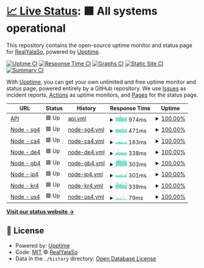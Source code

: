 # [📈 Live Status](https://status.yalaso.top): <!--live status--> **🟩 All systems operational**

This repository contains the open-source uptime monitor and status page for [RealYalaSo](https://status.yalaso.top), powered by [Upptime](https://github.com/upptime/upptime).

[![Uptime CI](https://github.com/RealYalaSo/status/workflows/Uptime%20CI/badge.svg)](https://github.com/RealYalaSo/status/actions?query=workflow%3A%22Uptime+CI%22)
[![Response Time CI](https://github.com/RealYalaSo/status/workflows/Response%20Time%20CI/badge.svg)](https://github.com/RealYalaSo/status/actions?query=workflow%3A%22Response+Time+CI%22)
[![Graphs CI](https://github.com/RealYalaSo/status/workflows/Graphs%20CI/badge.svg)](https://github.com/RealYalaSo/status/actions?query=workflow%3A%22Graphs+CI%22)
[![Static Site CI](https://github.com/RealYalaSo/status/workflows/Static%20Site%20CI/badge.svg)](https://github.com/RealYalaSo/status/actions?query=workflow%3A%22Static+Site+CI%22)
[![Summary CI](https://github.com/RealYalaSo/status/workflows/Summary%20CI/badge.svg)](https://github.com/RealYalaSo/status/actions?query=workflow%3A%22Summary+CI%22)

With [Upptime](https://upptime.js.org), you can get your own unlimited and free uptime monitor and status page, powered entirely by a GitHub repository. We use [Issues](https://github.com/RealYalaSo/status/issues) as incident reports, [Actions](https://github.com/RealYalaSo/status/actions) as uptime monitors, and [Pages](https://status.yalaso.top) for the status page.

<!--start: status pages-->
<!-- This summary is generated by Upptime (https://github.com/upptime/upptime) -->
<!-- Do not edit this manually, your changes will be overwritten -->
<!-- prettier-ignore -->
| URL | Status | History | Response Time | Uptime |
| --- | ------ | ------- | ------------- | ------ |
| <img alt="" src="https://favicons.githubusercontent.com/api.yalaso.top" height="13"> [API](https://api.yalaso.top/api/v1/ping) | 🟩 Up | [api.yml](https://github.com/superrr-vpn/status/commits/HEAD/history/api.yml) | <details><summary><img alt="Response time graph" src="./graphs/api/response-time-week.png" height="20"> 974ms</summary><br><a href="https://status.yalaso.top/history/api"><img alt="Response time 985" src="https://img.shields.io/endpoint?url=https%3A%2F%2Fraw.githubusercontent.com%2Fsuperrr-vpn%2Fstatus%2FHEAD%2Fapi%2Fapi%2Fresponse-time.json"></a><br><a href="https://status.yalaso.top/history/api"><img alt="24-hour response time 977" src="https://img.shields.io/endpoint?url=https%3A%2F%2Fraw.githubusercontent.com%2Fsuperrr-vpn%2Fstatus%2FHEAD%2Fapi%2Fapi%2Fresponse-time-day.json"></a><br><a href="https://status.yalaso.top/history/api"><img alt="7-day response time 974" src="https://img.shields.io/endpoint?url=https%3A%2F%2Fraw.githubusercontent.com%2Fsuperrr-vpn%2Fstatus%2FHEAD%2Fapi%2Fapi%2Fresponse-time-week.json"></a><br><a href="https://status.yalaso.top/history/api"><img alt="30-day response time 985" src="https://img.shields.io/endpoint?url=https%3A%2F%2Fraw.githubusercontent.com%2Fsuperrr-vpn%2Fstatus%2FHEAD%2Fapi%2Fapi%2Fresponse-time-month.json"></a><br><a href="https://status.yalaso.top/history/api"><img alt="1-year response time 985" src="https://img.shields.io/endpoint?url=https%3A%2F%2Fraw.githubusercontent.com%2Fsuperrr-vpn%2Fstatus%2FHEAD%2Fapi%2Fapi%2Fresponse-time-year.json"></a></details> | <details><summary><a href="https://status.yalaso.top/history/api">100.00%</a></summary><a href="https://status.yalaso.top/history/api"><img alt="All-time uptime 100.00%" src="https://img.shields.io/endpoint?url=https%3A%2F%2Fraw.githubusercontent.com%2Fsuperrr-vpn%2Fstatus%2FHEAD%2Fapi%2Fapi%2Fuptime.json"></a><br><a href="https://status.yalaso.top/history/api"><img alt="24-hour uptime 100.00%" src="https://img.shields.io/endpoint?url=https%3A%2F%2Fraw.githubusercontent.com%2Fsuperrr-vpn%2Fstatus%2FHEAD%2Fapi%2Fapi%2Fuptime-day.json"></a><br><a href="https://status.yalaso.top/history/api"><img alt="7-day uptime 100.00%" src="https://img.shields.io/endpoint?url=https%3A%2F%2Fraw.githubusercontent.com%2Fsuperrr-vpn%2Fstatus%2FHEAD%2Fapi%2Fapi%2Fuptime-week.json"></a><br><a href="https://status.yalaso.top/history/api"><img alt="30-day uptime 100.00%" src="https://img.shields.io/endpoint?url=https%3A%2F%2Fraw.githubusercontent.com%2Fsuperrr-vpn%2Fstatus%2FHEAD%2Fapi%2Fapi%2Fuptime-month.json"></a><br><a href="https://status.yalaso.top/history/api"><img alt="1-year uptime 100.00%" src="https://img.shields.io/endpoint?url=https%3A%2F%2Fraw.githubusercontent.com%2Fsuperrr-vpn%2Fstatus%2FHEAD%2Fapi%2Fapi%2Fuptime-year.json"></a></details>
| <img alt="" src="https://favicons.githubusercontent.com/sg4.yalaso.top" height="13"> [Node - sg4](http://sg4.yalaso.top/api/v1/ping) | 🟩 Up | [node-sg4.yml](https://github.com/superrr-vpn/status/commits/HEAD/history/node-sg4.yml) | <details><summary><img alt="Response time graph" src="./graphs/node-sg4/response-time-week.png" height="20"> 471ms</summary><br><a href="https://status.yalaso.top/history/node-sg4"><img alt="Response time 466" src="https://img.shields.io/endpoint?url=https%3A%2F%2Fraw.githubusercontent.com%2Fsuperrr-vpn%2Fstatus%2FHEAD%2Fapi%2Fnode-sg4%2Fresponse-time.json"></a><br><a href="https://status.yalaso.top/history/node-sg4"><img alt="24-hour response time 445" src="https://img.shields.io/endpoint?url=https%3A%2F%2Fraw.githubusercontent.com%2Fsuperrr-vpn%2Fstatus%2FHEAD%2Fapi%2Fnode-sg4%2Fresponse-time-day.json"></a><br><a href="https://status.yalaso.top/history/node-sg4"><img alt="7-day response time 471" src="https://img.shields.io/endpoint?url=https%3A%2F%2Fraw.githubusercontent.com%2Fsuperrr-vpn%2Fstatus%2FHEAD%2Fapi%2Fnode-sg4%2Fresponse-time-week.json"></a><br><a href="https://status.yalaso.top/history/node-sg4"><img alt="30-day response time 466" src="https://img.shields.io/endpoint?url=https%3A%2F%2Fraw.githubusercontent.com%2Fsuperrr-vpn%2Fstatus%2FHEAD%2Fapi%2Fnode-sg4%2Fresponse-time-month.json"></a><br><a href="https://status.yalaso.top/history/node-sg4"><img alt="1-year response time 466" src="https://img.shields.io/endpoint?url=https%3A%2F%2Fraw.githubusercontent.com%2Fsuperrr-vpn%2Fstatus%2FHEAD%2Fapi%2Fnode-sg4%2Fresponse-time-year.json"></a></details> | <details><summary><a href="https://status.yalaso.top/history/node-sg4">100.00%</a></summary><a href="https://status.yalaso.top/history/node-sg4"><img alt="All-time uptime 100.00%" src="https://img.shields.io/endpoint?url=https%3A%2F%2Fraw.githubusercontent.com%2Fsuperrr-vpn%2Fstatus%2FHEAD%2Fapi%2Fnode-sg4%2Fuptime.json"></a><br><a href="https://status.yalaso.top/history/node-sg4"><img alt="24-hour uptime 100.00%" src="https://img.shields.io/endpoint?url=https%3A%2F%2Fraw.githubusercontent.com%2Fsuperrr-vpn%2Fstatus%2FHEAD%2Fapi%2Fnode-sg4%2Fuptime-day.json"></a><br><a href="https://status.yalaso.top/history/node-sg4"><img alt="7-day uptime 100.00%" src="https://img.shields.io/endpoint?url=https%3A%2F%2Fraw.githubusercontent.com%2Fsuperrr-vpn%2Fstatus%2FHEAD%2Fapi%2Fnode-sg4%2Fuptime-week.json"></a><br><a href="https://status.yalaso.top/history/node-sg4"><img alt="30-day uptime 100.00%" src="https://img.shields.io/endpoint?url=https%3A%2F%2Fraw.githubusercontent.com%2Fsuperrr-vpn%2Fstatus%2FHEAD%2Fapi%2Fnode-sg4%2Fuptime-month.json"></a><br><a href="https://status.yalaso.top/history/node-sg4"><img alt="1-year uptime 100.00%" src="https://img.shields.io/endpoint?url=https%3A%2F%2Fraw.githubusercontent.com%2Fsuperrr-vpn%2Fstatus%2FHEAD%2Fapi%2Fnode-sg4%2Fuptime-year.json"></a></details>
| <img alt="" src="https://favicons.githubusercontent.com/ca4.yalaso.top" height="13"> [Node - ca4](http://ca4.yalaso.top/api/v1/ping) | 🟩 Up | [node-ca4.yml](https://github.com/superrr-vpn/status/commits/HEAD/history/node-ca4.yml) | <details><summary><img alt="Response time graph" src="./graphs/node-ca4/response-time-week.png" height="20"> 183ms</summary><br><a href="https://status.yalaso.top/history/node-ca4"><img alt="Response time 183" src="https://img.shields.io/endpoint?url=https%3A%2F%2Fraw.githubusercontent.com%2Fsuperrr-vpn%2Fstatus%2FHEAD%2Fapi%2Fnode-ca4%2Fresponse-time.json"></a><br><a href="https://status.yalaso.top/history/node-ca4"><img alt="24-hour response time 176" src="https://img.shields.io/endpoint?url=https%3A%2F%2Fraw.githubusercontent.com%2Fsuperrr-vpn%2Fstatus%2FHEAD%2Fapi%2Fnode-ca4%2Fresponse-time-day.json"></a><br><a href="https://status.yalaso.top/history/node-ca4"><img alt="7-day response time 183" src="https://img.shields.io/endpoint?url=https%3A%2F%2Fraw.githubusercontent.com%2Fsuperrr-vpn%2Fstatus%2FHEAD%2Fapi%2Fnode-ca4%2Fresponse-time-week.json"></a><br><a href="https://status.yalaso.top/history/node-ca4"><img alt="30-day response time 183" src="https://img.shields.io/endpoint?url=https%3A%2F%2Fraw.githubusercontent.com%2Fsuperrr-vpn%2Fstatus%2FHEAD%2Fapi%2Fnode-ca4%2Fresponse-time-month.json"></a><br><a href="https://status.yalaso.top/history/node-ca4"><img alt="1-year response time 183" src="https://img.shields.io/endpoint?url=https%3A%2F%2Fraw.githubusercontent.com%2Fsuperrr-vpn%2Fstatus%2FHEAD%2Fapi%2Fnode-ca4%2Fresponse-time-year.json"></a></details> | <details><summary><a href="https://status.yalaso.top/history/node-ca4">100.00%</a></summary><a href="https://status.yalaso.top/history/node-ca4"><img alt="All-time uptime 100.00%" src="https://img.shields.io/endpoint?url=https%3A%2F%2Fraw.githubusercontent.com%2Fsuperrr-vpn%2Fstatus%2FHEAD%2Fapi%2Fnode-ca4%2Fuptime.json"></a><br><a href="https://status.yalaso.top/history/node-ca4"><img alt="24-hour uptime 100.00%" src="https://img.shields.io/endpoint?url=https%3A%2F%2Fraw.githubusercontent.com%2Fsuperrr-vpn%2Fstatus%2FHEAD%2Fapi%2Fnode-ca4%2Fuptime-day.json"></a><br><a href="https://status.yalaso.top/history/node-ca4"><img alt="7-day uptime 100.00%" src="https://img.shields.io/endpoint?url=https%3A%2F%2Fraw.githubusercontent.com%2Fsuperrr-vpn%2Fstatus%2FHEAD%2Fapi%2Fnode-ca4%2Fuptime-week.json"></a><br><a href="https://status.yalaso.top/history/node-ca4"><img alt="30-day uptime 100.00%" src="https://img.shields.io/endpoint?url=https%3A%2F%2Fraw.githubusercontent.com%2Fsuperrr-vpn%2Fstatus%2FHEAD%2Fapi%2Fnode-ca4%2Fuptime-month.json"></a><br><a href="https://status.yalaso.top/history/node-ca4"><img alt="1-year uptime 100.00%" src="https://img.shields.io/endpoint?url=https%3A%2F%2Fraw.githubusercontent.com%2Fsuperrr-vpn%2Fstatus%2FHEAD%2Fapi%2Fnode-ca4%2Fuptime-year.json"></a></details>
| <img alt="" src="https://favicons.githubusercontent.com/de4.yalaso.top" height="13"> [Node - de4](http://de4.yalaso.top/api/v1/ping) | 🟩 Up | [node-de4.yml](https://github.com/superrr-vpn/status/commits/HEAD/history/node-de4.yml) | <details><summary><img alt="Response time graph" src="./graphs/node-de4/response-time-week.png" height="20"> 338ms</summary><br><a href="https://status.yalaso.top/history/node-de4"><img alt="Response time 334" src="https://img.shields.io/endpoint?url=https%3A%2F%2Fraw.githubusercontent.com%2Fsuperrr-vpn%2Fstatus%2FHEAD%2Fapi%2Fnode-de4%2Fresponse-time.json"></a><br><a href="https://status.yalaso.top/history/node-de4"><img alt="24-hour response time 323" src="https://img.shields.io/endpoint?url=https%3A%2F%2Fraw.githubusercontent.com%2Fsuperrr-vpn%2Fstatus%2FHEAD%2Fapi%2Fnode-de4%2Fresponse-time-day.json"></a><br><a href="https://status.yalaso.top/history/node-de4"><img alt="7-day response time 338" src="https://img.shields.io/endpoint?url=https%3A%2F%2Fraw.githubusercontent.com%2Fsuperrr-vpn%2Fstatus%2FHEAD%2Fapi%2Fnode-de4%2Fresponse-time-week.json"></a><br><a href="https://status.yalaso.top/history/node-de4"><img alt="30-day response time 334" src="https://img.shields.io/endpoint?url=https%3A%2F%2Fraw.githubusercontent.com%2Fsuperrr-vpn%2Fstatus%2FHEAD%2Fapi%2Fnode-de4%2Fresponse-time-month.json"></a><br><a href="https://status.yalaso.top/history/node-de4"><img alt="1-year response time 334" src="https://img.shields.io/endpoint?url=https%3A%2F%2Fraw.githubusercontent.com%2Fsuperrr-vpn%2Fstatus%2FHEAD%2Fapi%2Fnode-de4%2Fresponse-time-year.json"></a></details> | <details><summary><a href="https://status.yalaso.top/history/node-de4">100.00%</a></summary><a href="https://status.yalaso.top/history/node-de4"><img alt="All-time uptime 100.00%" src="https://img.shields.io/endpoint?url=https%3A%2F%2Fraw.githubusercontent.com%2Fsuperrr-vpn%2Fstatus%2FHEAD%2Fapi%2Fnode-de4%2Fuptime.json"></a><br><a href="https://status.yalaso.top/history/node-de4"><img alt="24-hour uptime 100.00%" src="https://img.shields.io/endpoint?url=https%3A%2F%2Fraw.githubusercontent.com%2Fsuperrr-vpn%2Fstatus%2FHEAD%2Fapi%2Fnode-de4%2Fuptime-day.json"></a><br><a href="https://status.yalaso.top/history/node-de4"><img alt="7-day uptime 100.00%" src="https://img.shields.io/endpoint?url=https%3A%2F%2Fraw.githubusercontent.com%2Fsuperrr-vpn%2Fstatus%2FHEAD%2Fapi%2Fnode-de4%2Fuptime-week.json"></a><br><a href="https://status.yalaso.top/history/node-de4"><img alt="30-day uptime 100.00%" src="https://img.shields.io/endpoint?url=https%3A%2F%2Fraw.githubusercontent.com%2Fsuperrr-vpn%2Fstatus%2FHEAD%2Fapi%2Fnode-de4%2Fuptime-month.json"></a><br><a href="https://status.yalaso.top/history/node-de4"><img alt="1-year uptime 100.00%" src="https://img.shields.io/endpoint?url=https%3A%2F%2Fraw.githubusercontent.com%2Fsuperrr-vpn%2Fstatus%2FHEAD%2Fapi%2Fnode-de4%2Fuptime-year.json"></a></details>
| <img alt="" src="https://favicons.githubusercontent.com/gb4.yalaso.top" height="13"> [Node - gb4](http://gb4.yalaso.top/api/v1/ping) | 🟩 Up | [node-gb4.yml](https://github.com/superrr-vpn/status/commits/HEAD/history/node-gb4.yml) | <details><summary><img alt="Response time graph" src="./graphs/node-gb4/response-time-week.png" height="20"> 303ms</summary><br><a href="https://status.yalaso.top/history/node-gb4"><img alt="Response time 302" src="https://img.shields.io/endpoint?url=https%3A%2F%2Fraw.githubusercontent.com%2Fsuperrr-vpn%2Fstatus%2FHEAD%2Fapi%2Fnode-gb4%2Fresponse-time.json"></a><br><a href="https://status.yalaso.top/history/node-gb4"><img alt="24-hour response time 293" src="https://img.shields.io/endpoint?url=https%3A%2F%2Fraw.githubusercontent.com%2Fsuperrr-vpn%2Fstatus%2FHEAD%2Fapi%2Fnode-gb4%2Fresponse-time-day.json"></a><br><a href="https://status.yalaso.top/history/node-gb4"><img alt="7-day response time 303" src="https://img.shields.io/endpoint?url=https%3A%2F%2Fraw.githubusercontent.com%2Fsuperrr-vpn%2Fstatus%2FHEAD%2Fapi%2Fnode-gb4%2Fresponse-time-week.json"></a><br><a href="https://status.yalaso.top/history/node-gb4"><img alt="30-day response time 302" src="https://img.shields.io/endpoint?url=https%3A%2F%2Fraw.githubusercontent.com%2Fsuperrr-vpn%2Fstatus%2FHEAD%2Fapi%2Fnode-gb4%2Fresponse-time-month.json"></a><br><a href="https://status.yalaso.top/history/node-gb4"><img alt="1-year response time 302" src="https://img.shields.io/endpoint?url=https%3A%2F%2Fraw.githubusercontent.com%2Fsuperrr-vpn%2Fstatus%2FHEAD%2Fapi%2Fnode-gb4%2Fresponse-time-year.json"></a></details> | <details><summary><a href="https://status.yalaso.top/history/node-gb4">100.00%</a></summary><a href="https://status.yalaso.top/history/node-gb4"><img alt="All-time uptime 100.00%" src="https://img.shields.io/endpoint?url=https%3A%2F%2Fraw.githubusercontent.com%2Fsuperrr-vpn%2Fstatus%2FHEAD%2Fapi%2Fnode-gb4%2Fuptime.json"></a><br><a href="https://status.yalaso.top/history/node-gb4"><img alt="24-hour uptime 100.00%" src="https://img.shields.io/endpoint?url=https%3A%2F%2Fraw.githubusercontent.com%2Fsuperrr-vpn%2Fstatus%2FHEAD%2Fapi%2Fnode-gb4%2Fuptime-day.json"></a><br><a href="https://status.yalaso.top/history/node-gb4"><img alt="7-day uptime 100.00%" src="https://img.shields.io/endpoint?url=https%3A%2F%2Fraw.githubusercontent.com%2Fsuperrr-vpn%2Fstatus%2FHEAD%2Fapi%2Fnode-gb4%2Fuptime-week.json"></a><br><a href="https://status.yalaso.top/history/node-gb4"><img alt="30-day uptime 100.00%" src="https://img.shields.io/endpoint?url=https%3A%2F%2Fraw.githubusercontent.com%2Fsuperrr-vpn%2Fstatus%2FHEAD%2Fapi%2Fnode-gb4%2Fuptime-month.json"></a><br><a href="https://status.yalaso.top/history/node-gb4"><img alt="1-year uptime 100.00%" src="https://img.shields.io/endpoint?url=https%3A%2F%2Fraw.githubusercontent.com%2Fsuperrr-vpn%2Fstatus%2FHEAD%2Fapi%2Fnode-gb4%2Fuptime-year.json"></a></details>
| <img alt="" src="https://favicons.githubusercontent.com/jp4.yalaso.top" height="13"> [Node - jp4](http://jp4.yalaso.top/api/v1/ping) | 🟩 Up | [node-jp4.yml](https://github.com/superrr-vpn/status/commits/HEAD/history/node-jp4.yml) | <details><summary><img alt="Response time graph" src="./graphs/node-jp4/response-time-week.png" height="20"> 301ms</summary><br><a href="https://status.yalaso.top/history/node-jp4"><img alt="Response time 298" src="https://img.shields.io/endpoint?url=https%3A%2F%2Fraw.githubusercontent.com%2Fsuperrr-vpn%2Fstatus%2FHEAD%2Fapi%2Fnode-jp4%2Fresponse-time.json"></a><br><a href="https://status.yalaso.top/history/node-jp4"><img alt="24-hour response time 321" src="https://img.shields.io/endpoint?url=https%3A%2F%2Fraw.githubusercontent.com%2Fsuperrr-vpn%2Fstatus%2FHEAD%2Fapi%2Fnode-jp4%2Fresponse-time-day.json"></a><br><a href="https://status.yalaso.top/history/node-jp4"><img alt="7-day response time 301" src="https://img.shields.io/endpoint?url=https%3A%2F%2Fraw.githubusercontent.com%2Fsuperrr-vpn%2Fstatus%2FHEAD%2Fapi%2Fnode-jp4%2Fresponse-time-week.json"></a><br><a href="https://status.yalaso.top/history/node-jp4"><img alt="30-day response time 298" src="https://img.shields.io/endpoint?url=https%3A%2F%2Fraw.githubusercontent.com%2Fsuperrr-vpn%2Fstatus%2FHEAD%2Fapi%2Fnode-jp4%2Fresponse-time-month.json"></a><br><a href="https://status.yalaso.top/history/node-jp4"><img alt="1-year response time 298" src="https://img.shields.io/endpoint?url=https%3A%2F%2Fraw.githubusercontent.com%2Fsuperrr-vpn%2Fstatus%2FHEAD%2Fapi%2Fnode-jp4%2Fresponse-time-year.json"></a></details> | <details><summary><a href="https://status.yalaso.top/history/node-jp4">100.00%</a></summary><a href="https://status.yalaso.top/history/node-jp4"><img alt="All-time uptime 100.00%" src="https://img.shields.io/endpoint?url=https%3A%2F%2Fraw.githubusercontent.com%2Fsuperrr-vpn%2Fstatus%2FHEAD%2Fapi%2Fnode-jp4%2Fuptime.json"></a><br><a href="https://status.yalaso.top/history/node-jp4"><img alt="24-hour uptime 100.00%" src="https://img.shields.io/endpoint?url=https%3A%2F%2Fraw.githubusercontent.com%2Fsuperrr-vpn%2Fstatus%2FHEAD%2Fapi%2Fnode-jp4%2Fuptime-day.json"></a><br><a href="https://status.yalaso.top/history/node-jp4"><img alt="7-day uptime 100.00%" src="https://img.shields.io/endpoint?url=https%3A%2F%2Fraw.githubusercontent.com%2Fsuperrr-vpn%2Fstatus%2FHEAD%2Fapi%2Fnode-jp4%2Fuptime-week.json"></a><br><a href="https://status.yalaso.top/history/node-jp4"><img alt="30-day uptime 100.00%" src="https://img.shields.io/endpoint?url=https%3A%2F%2Fraw.githubusercontent.com%2Fsuperrr-vpn%2Fstatus%2FHEAD%2Fapi%2Fnode-jp4%2Fuptime-month.json"></a><br><a href="https://status.yalaso.top/history/node-jp4"><img alt="1-year uptime 100.00%" src="https://img.shields.io/endpoint?url=https%3A%2F%2Fraw.githubusercontent.com%2Fsuperrr-vpn%2Fstatus%2FHEAD%2Fapi%2Fnode-jp4%2Fuptime-year.json"></a></details>
| <img alt="" src="https://favicons.githubusercontent.com/kr4.yalaso.top" height="13"> [Node - kr4](http://kr4.yalaso.top/api/v1/ping) | 🟩 Up | [node-kr4.yml](https://github.com/superrr-vpn/status/commits/HEAD/history/node-kr4.yml) | <details><summary><img alt="Response time graph" src="./graphs/node-kr4/response-time-week.png" height="20"> 339ms</summary><br><a href="https://status.yalaso.top/history/node-kr4"><img alt="Response time 336" src="https://img.shields.io/endpoint?url=https%3A%2F%2Fraw.githubusercontent.com%2Fsuperrr-vpn%2Fstatus%2FHEAD%2Fapi%2Fnode-kr4%2Fresponse-time.json"></a><br><a href="https://status.yalaso.top/history/node-kr4"><img alt="24-hour response time 336" src="https://img.shields.io/endpoint?url=https%3A%2F%2Fraw.githubusercontent.com%2Fsuperrr-vpn%2Fstatus%2FHEAD%2Fapi%2Fnode-kr4%2Fresponse-time-day.json"></a><br><a href="https://status.yalaso.top/history/node-kr4"><img alt="7-day response time 339" src="https://img.shields.io/endpoint?url=https%3A%2F%2Fraw.githubusercontent.com%2Fsuperrr-vpn%2Fstatus%2FHEAD%2Fapi%2Fnode-kr4%2Fresponse-time-week.json"></a><br><a href="https://status.yalaso.top/history/node-kr4"><img alt="30-day response time 336" src="https://img.shields.io/endpoint?url=https%3A%2F%2Fraw.githubusercontent.com%2Fsuperrr-vpn%2Fstatus%2FHEAD%2Fapi%2Fnode-kr4%2Fresponse-time-month.json"></a><br><a href="https://status.yalaso.top/history/node-kr4"><img alt="1-year response time 336" src="https://img.shields.io/endpoint?url=https%3A%2F%2Fraw.githubusercontent.com%2Fsuperrr-vpn%2Fstatus%2FHEAD%2Fapi%2Fnode-kr4%2Fresponse-time-year.json"></a></details> | <details><summary><a href="https://status.yalaso.top/history/node-kr4">100.00%</a></summary><a href="https://status.yalaso.top/history/node-kr4"><img alt="All-time uptime 100.00%" src="https://img.shields.io/endpoint?url=https%3A%2F%2Fraw.githubusercontent.com%2Fsuperrr-vpn%2Fstatus%2FHEAD%2Fapi%2Fnode-kr4%2Fuptime.json"></a><br><a href="https://status.yalaso.top/history/node-kr4"><img alt="24-hour uptime 100.00%" src="https://img.shields.io/endpoint?url=https%3A%2F%2Fraw.githubusercontent.com%2Fsuperrr-vpn%2Fstatus%2FHEAD%2Fapi%2Fnode-kr4%2Fuptime-day.json"></a><br><a href="https://status.yalaso.top/history/node-kr4"><img alt="7-day uptime 100.00%" src="https://img.shields.io/endpoint?url=https%3A%2F%2Fraw.githubusercontent.com%2Fsuperrr-vpn%2Fstatus%2FHEAD%2Fapi%2Fnode-kr4%2Fuptime-week.json"></a><br><a href="https://status.yalaso.top/history/node-kr4"><img alt="30-day uptime 100.00%" src="https://img.shields.io/endpoint?url=https%3A%2F%2Fraw.githubusercontent.com%2Fsuperrr-vpn%2Fstatus%2FHEAD%2Fapi%2Fnode-kr4%2Fuptime-month.json"></a><br><a href="https://status.yalaso.top/history/node-kr4"><img alt="1-year uptime 100.00%" src="https://img.shields.io/endpoint?url=https%3A%2F%2Fraw.githubusercontent.com%2Fsuperrr-vpn%2Fstatus%2FHEAD%2Fapi%2Fnode-kr4%2Fuptime-year.json"></a></details>
| <img alt="" src="https://favicons.githubusercontent.com/us4.yalaso.top" height="13"> [Node - us4](http://us4.yalaso.top/api/v1/ping) | 🟩 Up | [node-us4.yml](https://github.com/superrr-vpn/status/commits/HEAD/history/node-us4.yml) | <details><summary><img alt="Response time graph" src="./graphs/node-us4/response-time-week.png" height="20"> 79ms</summary><br><a href="https://status.yalaso.top/history/node-us4"><img alt="Response time 78" src="https://img.shields.io/endpoint?url=https%3A%2F%2Fraw.githubusercontent.com%2Fsuperrr-vpn%2Fstatus%2FHEAD%2Fapi%2Fnode-us4%2Fresponse-time.json"></a><br><a href="https://status.yalaso.top/history/node-us4"><img alt="24-hour response time 56" src="https://img.shields.io/endpoint?url=https%3A%2F%2Fraw.githubusercontent.com%2Fsuperrr-vpn%2Fstatus%2FHEAD%2Fapi%2Fnode-us4%2Fresponse-time-day.json"></a><br><a href="https://status.yalaso.top/history/node-us4"><img alt="7-day response time 79" src="https://img.shields.io/endpoint?url=https%3A%2F%2Fraw.githubusercontent.com%2Fsuperrr-vpn%2Fstatus%2FHEAD%2Fapi%2Fnode-us4%2Fresponse-time-week.json"></a><br><a href="https://status.yalaso.top/history/node-us4"><img alt="30-day response time 78" src="https://img.shields.io/endpoint?url=https%3A%2F%2Fraw.githubusercontent.com%2Fsuperrr-vpn%2Fstatus%2FHEAD%2Fapi%2Fnode-us4%2Fresponse-time-month.json"></a><br><a href="https://status.yalaso.top/history/node-us4"><img alt="1-year response time 78" src="https://img.shields.io/endpoint?url=https%3A%2F%2Fraw.githubusercontent.com%2Fsuperrr-vpn%2Fstatus%2FHEAD%2Fapi%2Fnode-us4%2Fresponse-time-year.json"></a></details> | <details><summary><a href="https://status.yalaso.top/history/node-us4">100.00%</a></summary><a href="https://status.yalaso.top/history/node-us4"><img alt="All-time uptime 100.00%" src="https://img.shields.io/endpoint?url=https%3A%2F%2Fraw.githubusercontent.com%2Fsuperrr-vpn%2Fstatus%2FHEAD%2Fapi%2Fnode-us4%2Fuptime.json"></a><br><a href="https://status.yalaso.top/history/node-us4"><img alt="24-hour uptime 100.00%" src="https://img.shields.io/endpoint?url=https%3A%2F%2Fraw.githubusercontent.com%2Fsuperrr-vpn%2Fstatus%2FHEAD%2Fapi%2Fnode-us4%2Fuptime-day.json"></a><br><a href="https://status.yalaso.top/history/node-us4"><img alt="7-day uptime 100.00%" src="https://img.shields.io/endpoint?url=https%3A%2F%2Fraw.githubusercontent.com%2Fsuperrr-vpn%2Fstatus%2FHEAD%2Fapi%2Fnode-us4%2Fuptime-week.json"></a><br><a href="https://status.yalaso.top/history/node-us4"><img alt="30-day uptime 100.00%" src="https://img.shields.io/endpoint?url=https%3A%2F%2Fraw.githubusercontent.com%2Fsuperrr-vpn%2Fstatus%2FHEAD%2Fapi%2Fnode-us4%2Fuptime-month.json"></a><br><a href="https://status.yalaso.top/history/node-us4"><img alt="1-year uptime 100.00%" src="https://img.shields.io/endpoint?url=https%3A%2F%2Fraw.githubusercontent.com%2Fsuperrr-vpn%2Fstatus%2FHEAD%2Fapi%2Fnode-us4%2Fuptime-year.json"></a></details>

<!--end: status pages-->

[**Visit our status website →**](https://status.yalaso.top)

## 📄 License

- Powered by: [Upptime](https://github.com/upptime/upptime)
- Code: [MIT](./LICENSE) © [RealYalaSo](https://status.yalaso.top)
- Data in the `./history` directory: [Open Database License](https://opendatacommons.org/licenses/odbl/1-0/)
